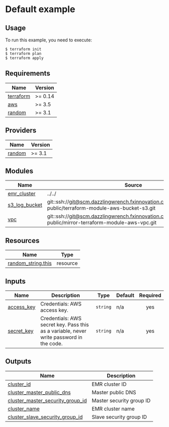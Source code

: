 # Default example

## Usage

To run this example, you need to execute:

```
$ terraform init
$ terraform plan
$ terraform apply
```

<!-- BEGINNING OF PRE-COMMIT-TERRAFORM DOCS HOOK -->
## Requirements

| Name | Version |
|------|---------|
| <a name="requirement_terraform"></a> [terraform](#requirement\_terraform) | >= 0.14 |
| <a name="requirement_aws"></a> [aws](#requirement\_aws) | >= 3.5 |
| <a name="requirement_random"></a> [random](#requirement\_random) | >= 3.1 |

## Providers

| Name | Version |
|------|---------|
| <a name="provider_random"></a> [random](#provider\_random) | >= 3.1 |

## Modules

| Name | Source | Version |
|------|--------|---------|
| <a name="module_emr_cluster"></a> [emr\_cluster](#module\_emr\_cluster) | ../../ | n/a |
| <a name="module_s3_log_bucket"></a> [s3\_log\_bucket](#module\_s3\_log\_bucket) | git::ssh://git@scm.dazzlingwrench.fxinnovation.com:2222/fxinnovation-public/terraform-module-aws-bucket-s3.git | 3.0.0 |
| <a name="module_vpc"></a> [vpc](#module\_vpc) | git::ssh://git@scm.dazzlingwrench.fxinnovation.com:2222/fxinnovation-public/mirror-terraform-module-aws-vpc.git | v3.6.0 |

## Resources

| Name | Type |
|------|------|
| [random_string.this](https://registry.terraform.io/providers/hashicorp/random/latest/docs/resources/string) | resource |

## Inputs

| Name | Description | Type | Default | Required |
|------|-------------|------|---------|:--------:|
| <a name="input_access_key"></a> [access\_key](#input\_access\_key) | Credentials: AWS access key. | `string` | n/a | yes |
| <a name="input_secret_key"></a> [secret\_key](#input\_secret\_key) | Credentials: AWS secret key. Pass this as a variable, never write password in the code. | `string` | n/a | yes |

## Outputs

| Name | Description |
|------|-------------|
| <a name="output_cluster_id"></a> [cluster\_id](#output\_cluster\_id) | EMR cluster ID |
| <a name="output_cluster_master_public_dns"></a> [cluster\_master\_public\_dns](#output\_cluster\_master\_public\_dns) | Master public DNS |
| <a name="output_cluster_master_security_group_id"></a> [cluster\_master\_security\_group\_id](#output\_cluster\_master\_security\_group\_id) | Master security group ID |
| <a name="output_cluster_name"></a> [cluster\_name](#output\_cluster\_name) | EMR cluster name |
| <a name="output_cluster_slave_security_group_id"></a> [cluster\_slave\_security\_group\_id](#output\_cluster\_slave\_security\_group\_id) | Slave security group ID |
<!-- END OF PRE-COMMIT-TERRAFORM DOCS HOOK -->
